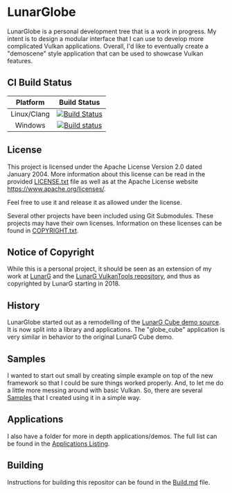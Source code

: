 # LunarGlobe

LunarGlobe is a personal development tree that is a work in progress.
My intent is to design a modular interface that I can use to develop
more complicated Vulkan applications.
Overall, I'd like to eventually create a "demoscene" style application
that can be used to showcase Vulkan features.


## CI Build Status
| Platform | Build Status |
|:--------:|:------------:|
| Linux/Clang | [![Build Status](https://travis-ci.com/MarkY-LunarG/LunarGlobe.svg?branch=master)](https://travis-ci.com/MarkY-LunarG/LunarGlobe) |
| Windows | [![Build status](https://ci.appveyor.com/api/projects/status/ifpbda8eb0e47764/branch/master?svg=true)](https://ci.appveyor.com/project/MarkY-LunarG/lunarglobe/branch/master) |

## License

This project is licensed under the Apache License Version 2.0 dated
January 2004.
More information about this license can be read in the provided
[LICENSE.txt](LICENSE.txt) file as well as at the Apache License
website https://www.apache.org/licenses/.

Feel free to use it and release it as allowed under the license.

Several other projects have been included using Git Submodules.
These projects may have their own licenses.
Information on these licenses can be found in
[COPYRIGHT.txt](COPYRIGHT.txt).

## Notice of Copyright

While this is a personal project, it should be seen as an extension
of my work at [LunarG](https://www.lunarg.com) and the
[LunarG VulkanTools repository](https://github.com/KhronosGroup/Vulkan-Tools), and
thus as copyrighted by LunarG starting in 2018.


## History

LunarGlobe started out as a remodelling of the
[LunarG Cube demo source](https://github.com/KhronosGroup/Vulkan-Tools/tree/master/cube).
It is now split into a library and applications.  The "globe_cube"
application is very similar in behavior to the original LunarG Cube demo.

## Samples

I wanted to start out small by creating simple example on top of the new framework
so that I could be sure things worked properly.  And, to let me do a little more messing
around with basic Vulkan.  So, there are several [Samples](./samples/README.md) that
I created using it in a simple way.

## Applications

I also have a folder for more in depth applications/demos.  The full list can be found in the
[Applications Listing](./apps/README.md).

## Building

Instructions for building this repositor can be found in the [Build.md](./BUILD.md)
file.

